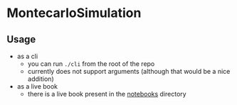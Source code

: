 # MontecarloSimulation

## Usage

* as a cli
    - you can run `./cli` from the root of the repo
    - currently does not support arguments (although that would be a nice addition)
* as a live book
    - there is a live book present in the [notebooks](./notebooks) directory
